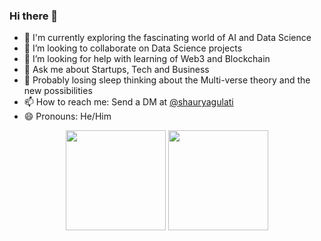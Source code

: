 ### Hi there 👋

- 🔭 I'm currently exploring the fascinating world of AI and Data Science
- 👯 I’m looking to collaborate on Data Science projects
- 🤔 I’m looking for help with learning of Web3 and Blockchain
- 💬 Ask me about Startups, Tech and Business
- 🌙 Probably losing sleep thinking about the Multi-verse theory and the new possibilities
- 📫 How to reach me: Send a DM at [@shauryagulati](https://www.linkedin.com/in/shauryagulati)
- 😄 Pronouns: He/Him

<p align=center>
    <img height=160 align="center" src="https://github-readme-stats.vercel.app/api?username=Shauryagulati&show_icons=true&theme=gruvbox">
    <img height=160 align="center" src="https://github-readme-stats.vercel.app/api/top-langs/?username=Shauryagulati&layout=compact&theme=gruvbox">
</p>
